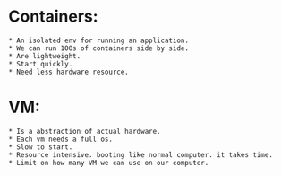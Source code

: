 # Containers:
    * An isolated env for running an application.
    * We can run 100s of containers side by side.
    * Are lightweight.
    * Start quickly.
    * Need less hardware resource.

# VM:
    * Is a abstraction of actual hardware.
    * Each vm needs a full os.
    * Slow to start.
    * Resource intensive. booting like normal computer. it takes time.
    * Limit on how many VM we can use on our computer.